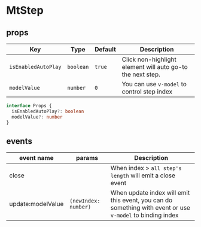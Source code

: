# MtStep

## props

| **Key**             | **Type**  | **Default** | **Description**                                            |
| ------------------- | --------- | ----------- | ---------------------------------------------------------- |
| `isEnabledAutoPlay` | `boolean` | `true`      | Click non-highlight element will auto go-to the next step. |
| `modelValue`        | `number`  | `0`         | You can use `v-model` to control step index                |

```ts
interface Props {
  isEnabledAutoPlay?: boolean
  modelValue?: number
}
```

## events

| **event name**    | **params**           | **Description**                                                                                           |
| ----------------- | -------------------- | --------------------------------------------------------------------------------------------------------- |
| close             |                      | When index > `all step's length` will emit a close event                                                  |
| update:modelValue | `(newIndex: number)` | When update index will emit this event, you can do something with event or use `v-model` to binding index |
